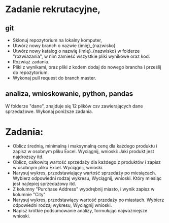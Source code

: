 # Zadanie rekrutacyjne, 

## git
  - Sklonuj repozytorium na lokalny komputer,
  - Utwórz nowy branch o nazwie {imię}_{nazwisko}
  - Utwórz nowy katalog o nazwię {imię}_{nazwisko} w folderze "rozwiazania", w nim zamieść wszystkie pliki wynikowe oraz kod.
  - Rozwiąż zadania.
  - Pliki z wynikami, oraz pliki z kodem dodaj do nowego brancha i prześlij do repozytorium.
  - Wykonaj pull request do branch master.

## analiza, wnioskowanie, python, pandas

W folderze "dane", znajduje się 12 plików csv zawierających dane sprzedażowe.
Wykonaj poniższe zadania.

# Zadania:
- Oblicz średnią, minimalną i maksymalną cenę dla każdego produktu i zapisz w osobnym pliku Excel. Wyciągnij, wnioski: Jaki produkt jest najdroższy itd.
- Oblicz, całkowitą wartość sprzedaży dla każdego z produktów i zapisz w osobnym pliku Excel. Wyciągnij, wnioski.
- Narysuj wykres, przedstawiający wartość sprzedaży po miesiącach. Wybierz odpowiedni rodzaj wykresu, Wyciągnij, wnioski. Który miesiąc jest najlepiej sprzedażowy itd.
- Z kolumny "Purchase Address" wyodrębnij miasto, i wynik zapisz w kolumnie "City"
- Narysuj wykres, przedstawiący wartość przedaży po miastach. Wybierz odpowiedni rodzaj wykresu, Wyciągnij wnioski.
- Napisz krótkie podsumowanie analizy, formułując najważniejsze wnioski.

